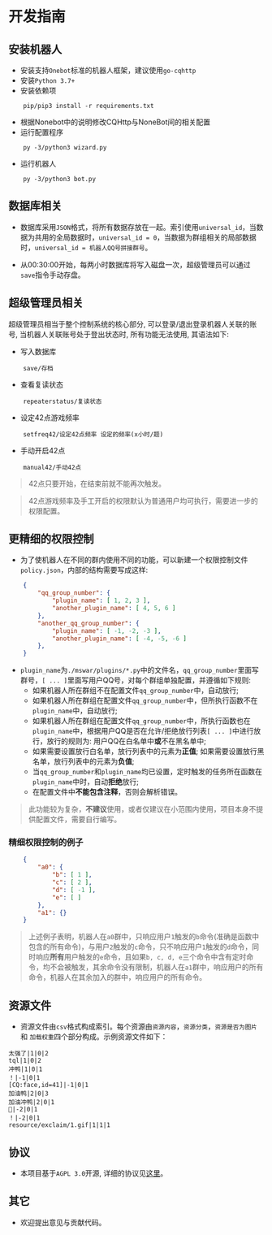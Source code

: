 # 开发指南

## 安装机器人
+ 安装支持`Onebot`标准的机器人框架，建议使用`go-cqhttp`
+ 安装`Python 3.7+`
+ 安装依赖项
```
    pip/pip3 install -r requirements.txt
```
+ 根据Nonebot中的说明修改CQHttp与NoneBot间的相关配置
+ 运行配置程序
```
	py -3/python3 wizard.py 
```
+ 运行机器人
```
    py -3/python3 bot.py
```

## 数据库相关
+ 数据库采用`JSON`格式，将所有数据存放在一起。索引使用`universal_id`，当数据为共用的全局数据时，`universal_id = 0`，当数据为群组相关的局部数据时，`universal_id = 机器人QQ号拼接群号`。

+ 从00:30:00开始，每两小时数据库将写入磁盘一次，超级管理员可以通过`save`指令手动存盘。

## 超级管理员相关
超级管理员相当于整个控制系统的核心部分, 可以登录/退出登录机器人关联的账号, 当机器人关联账号处于登出状态时, 所有功能无法使用, 其语法如下:
+ 写入数据库
```
	save/存档
```

+ 查看复读状态
```
	repeaterstatus/复读状态
```

+ 设定42点游戏频率
```
	setfreq42/设定42点频率 设定的频率(x小时/题)
```

+ 手动开启42点
```
	manual42/手动42点
```

> 42点只要开始，在结束前就不能再次触发。

> 42点游戏频率及手工开启的权限默认为普通用户均可执行，需要进一步的权限配置。

## 更精细的权限控制
+ 为了使机器人在不同的群内使用不同的功能，可以新建一个权限控制文件`policy.json`，内部的结构需要写成这样:
```json
	{
		"qq_group_number": {
			"plugin_name": [ 1, 2, 3 ],
			"another_plugin_name": [ 4, 5, 6 ]
		}, 
		"another_qq_group_number": {
			"plugin_name": [ -1, -2, -3 ],
			"another_plugin_name": [ -4, -5, -6 ]
		}, 
	}
```

* `plugin_name`为`./mswar/plugins/*.py`中的文件名，`qq_group_number`里面写群号，`[ ... ]`里面写用户QQ号，对每个群组单独配置，并遵循如下规则:
	+ 如果机器人所在群组不在配置文件`qq_group_number`中，自动放行;
	+ 如果机器人所在群组在配置文件`qq_group_number`中，但所执行函数不在`plugin_name`中，自动放行;
	+ 如果机器人所在群组在配置文件`qq_group_number`中，所执行函数也在`plugin_name`中，根据用户QQ是否在允许/拒绝放行列表`[ ... ]`中进行放行，放行的规则为: 用户QQ在白名单中**或**不在黑名单中;
	+ 如果需要设置放行白名单，放行列表中的元素为**正值**; 如果需要设置放行黑名单，放行列表中的元素为**负值**;
	+ 当`qq_group_number`和`plugin_name`均已设置，定时触发的任务所在函数在`plugin_name`中时，自动**拒绝**放行;
	+ 在配置文件中**不能包含注释**，否则会解析错误。

> 此功能较为复杂，**不建议**使用，或者仅建议在小范围内使用，项目本身不提供配置文件，需要自行编写。

### 精细权限控制的例子
```json
	{
		"a0": {
			"b": [ 1 ],
			"c": [ 2 ],
			"d": [ -1 ],
			"e": [ ]
		}, 
		"a1": {}
	}
```

> 上述例子表明，机器人在`a0`群中，只响应用户`1`触发的`b`命令(准确是函数中包含的所有命令)，与用户`2`触发的`c`命令，只不响应用户`1`触发的`d`命令，同时响应**所有**用户触发的`e`命令，且如果`b, c, d, e`三个命令中含有定时命令，均不会被触发，其余命令没有限制，机器人在`a1`群中，响应用户的所有命令，机器人在其余加入的群中，响应用户的所有命令。

## 资源文件
+ 资源文件由`csv`格式构成索引。每个资源由`资源内容`，`资源分类`，`资源是否为图片` 和 `加载权重`四个部分构成。示例资源文件如下：

```csv
太强了|1|0|2
tql|1|0|2
冲鸭|1|0|1
！|-1|0|1
[CQ:face,id=41]|-1|0|1
加油鸭|2|0|3
加油冲鸭|2|0|1
💪|-2|0|1
！|-2|0|1
resource/exclaim/1.gif|1|1|1
```

## 协议
+ 本项目基于`AGPL 3.0`开源, 详细的协议见[这里](http://www.gnu.org/licenses/agpl-3.0.html)。

## 其它
+ 欢迎提出意见与贡献代码。